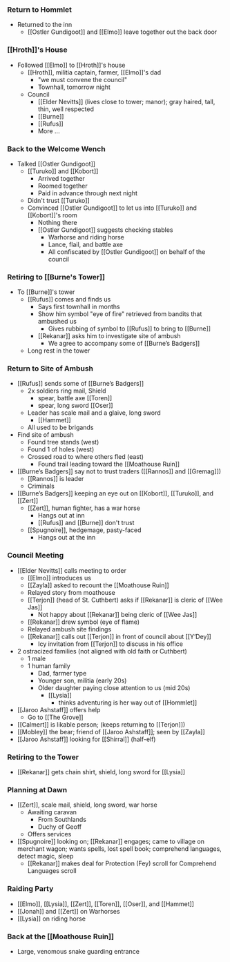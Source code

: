 
### Return to Hommlet
- Returned to the inn 
	- [[Ostler Gundigoot]] and [[Elmo]] leave together out the back door

### [[Hroth]]'s House
- Followed [[Elmo]] to [[Hroth]]'s house
	- [[Hroth]], militia captain, farmer, [[Elmo]]'s dad
		- "we must convene the council"
		- Townhall, tomorrow night
	- Council
		- [[Elder Nevitts]] (lives close to tower; manor); gray haired, tall, thin, well respected
		- [[Burne]]
		- [[Rufus]]
		- More ...

### Back to the Welcome Wench
- Talked [[Ostler Gundigoot]]
	- [[Turuko]] and [[Kobort]] 
		- Arrived together
		- Roomed together
		- Paid in advance through next night
	- Didn't trust [[Turuko]]
	- Convinced [[Ostler Gundigoot]] to let us into [[Turuko]] and [[Kobort]]'s room
		- Nothing there
		- [[Ostler Gundigoot]] suggests checking stables 
			- Warhorse and riding horse
			- Lance, flail, and battle axe 
			- All confiscated by [[Ostler Gundigoot]] on behalf of the council

### Retiring to [[Burne's Tower]]
- To [[Burne]]'s tower
	- [[Rufus]] comes and finds us
		- Says first townhall in months
		- Show him symbol "eye of fire" retrieved from bandits that ambushed us
			- Gives rubbing of symbol to [[Rufus]] to bring to [[Burne]]
		- [[Rekanar]] asks him to investigate site of ambush
			- We agree to accompany some of [[Burne’s Badgers]] 
	- Long rest in the tower

### Return to Site of Ambush
- [[Rufus]] sends some of [[Burne’s Badgers]]
	- 2x soldiers ring mail, Shield
		- spear, battle axe [[Toren]]
		- spear, long sword [[Oser]]
	- Leader has scale mail and a glaive, long sword
		- [[Hammet]]
	- All used to be brigands
- Find site of ambush
	- Found tree stands (west)
	- Found 1 of holes (west)
	- Crossed road to where others fled (east)
		- Found trail leading toward the [[Moathouse Ruin]]
- [[Burne’s Badgers]] say not to trust traders ([[Rannos]] and [[Gremag]])	
	- [[Rannos]] is leader
	- Criminals
- [[Burne’s Badgers]] keeping an eye out on [[Kobort]], [[Turuko]], and [[Zert]]
	- [[Zert]], human fighter, has a war horse
		- Hangs out at inn
		- [[Rufus]] and [[Burne]] don't trust 
	- [[Spugnoire]], hedgemage, pasty-faced
		- Hangs out at the inn

### Council Meeting 
- [[Elder Nevitts]] calls meeting to order
	- [[Elmo]] introduces us
	- [[Zayla]] asked to recount the [[Moathouse Ruin]] 
	- Relayed story from moathouse
	- [[Terjon]] (head of St. Cuthbert) asks if [[Rekanar]] is cleric of [[Wee Jas]]
		- Not happy about [[Rekanar]] being cleric of [[Wee Jas]]
	- [[Rekanar]] drew symbol (eye of flame)
	- Relayed ambush site findings
	- [[Rekanar]] calls out [[Terjon]] in front of council about [[Y’Dey]]
		- Icy invitation from [[Terjon]] to discuss in his office
- 2 ostracized families (not aligned with old faith or Cuthbert)
	- 1 male
	- 1 human family
		- Dad, farmer type
		- Younger son, militia (early 20s)
		- Older daughter paying close attention to us (mid 20s)
			- [[Lysia]]
				- thinks adventuring is her way out of [[Hommlet]]
- [[Jaroo Ashstaff]] offers help
	- Go to [[The Grove]]
- [[Calmert]] is likable person; (keeps returning to [[Terjon]])
- [[Mobley]] the bear; friend of [[Jaroo Ashstaff]]; seen by [[Zayla]] 
- [[Jaroo Ashstaff]] looking for [[Shirral]] (half-elf)

### Retiring to the Tower
- [[Rekanar]] gets chain shirt, shield, long sword for [[Lysia]] 

### Planning at Dawn
- [[Zert]], scale mail, shield, long sword, war horse
	- Awaiting caravan 
		- From Southlands
		- Duchy of Geoff
	- Offers services
- [[Spugnoire]] looking on; [[Rekanar]] engages; came to village on merchant wagon; wants spells, lost spell book; comprehend languages, detect magic, sleep
	- [[Rekanar]] makes deal for Protection (Fey) scroll for Comprehend Languages scroll

### Raiding Party 
- [[Elmo]], [[Lysia]], [[Zert]], [[Toren]], [[Oser]], and [[Hammet]] 
- [[Jonah]] and [[Zert]] on Warhorses
- [[Lysia]] on riding horse

###  Back at the [[Moathouse Ruin]]
- Large, venomous snake guarding entrance
